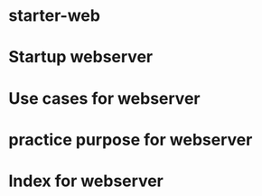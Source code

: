 # starter-web
#  Startup webserver

# Use cases for webserver

# practice purpose for webserver

# Index for webserver


